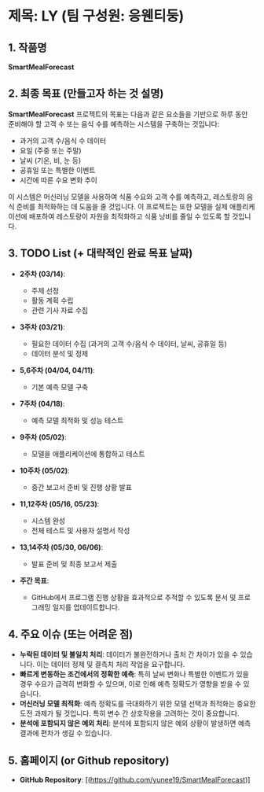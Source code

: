 # 제목: **LY** (팀 구성원: 응웬티둥)

## 1. 작품명
**SmartMealForecast**

## 2. 최종 목표 (만들고자 하는 것 설명)
**SmartMealForecast** 프로젝트의 목표는 다음과 같은 요소들을 기반으로 하루 동안 준비해야 할 고객 수 또는 음식 수를 예측하는 시스템을 구축하는 것입니다:

- 과거의 고객 수/음식 수 데이터
- 요일 (주중 또는 주말)
- 날씨 (기온, 비, 눈 등)
- 공휴일 또는 특별한 이벤트
- 시간에 따른 수요 변화 추이

이 시스템은 머신러닝 모델을 사용하여 식품 수요와 고객 수를 예측하고, 레스토랑의 음식 준비를 최적화하는 데 도움을 줄 것입니다. 이 프로젝트는 또한 모델을 실제 애플리케이션에 배포하여 레스토랑이 자원을 최적화하고 식품 낭비를 줄일 수 있도록 할 것입니다.

## 3. **TODO List (+ 대략적인 완료 목표 날짜)**

- **2주차 (03/14)**:
  - 주제 선정
  - 활동 계획 수립
  - 관련 기사 자료 수집

- **3주차 (03/21)**:
  - 필요한 데이터 수집 (과거의 고객 수/음식 수 데이터, 날씨, 공휴일 등)
  - 데이터 분석 및 정제

- **5,6주차 (04/04, 04/11)**:
  - 기본 예측 모델 구축

- **7주차 (04/18)**:
  - 예측 모델 최적화 및 성능 테스트

- **9주차 (05/02)**:
  - 모델을 애플리케이션에 통합하고 테스트

- **10주차 (05/02)**:
  - 중간 보고서 준비 및 진행 상황 발표

- **11,12주차 (05/16, 05/23)**:
  - 시스템 완성
  - 전체 테스트 및 사용자 설명서 작성

- **13,14주차 (05/30, 06/06)**:
  - 발표 준비 및 최종 보고서 제출

- **주간 목표**: 
  - GitHub에서 프로그램 진행 상황을 효과적으로 추적할 수 있도록 문서 및 프로그래밍 일지를 업데이트합니다.

## 4. 주요 이슈 (또는 어려운 점)
- **누락된 데이터 및 불일치 처리**: 데이터가 불완전하거나 출처 간 차이가 있을 수 있습니다. 이는 데이터 정제 및 결측치 처리 작업을 요구합니다.
- **빠르게 변동하는 조건에서의 정확한 예측**: 특히 날씨 변화나 특별한 이벤트가 있을 경우 수요가 급격히 변화할 수 있으며, 이로 인해 예측 정확도가 영향을 받을 수 있습니다.
- **머신러닝 모델 최적화**: 예측 정확도를 극대화하기 위한 모델 선택과 최적화는 중요한 도전 과제가 될 것입니다. 특히 변수 간 상호작용을 고려하는 것이 중요합니다.
- **분석에 포함되지 않은 예외 처리**: 분석에 포함되지 않은 예외 상황이 발생하면 예측 결과에 편차가 생길 수 있습니다.

## 5. 홈페이지 (or Github repository)
- **GitHub Repository**: [(https://github.com/yunee19/SmartMealForecast)]
